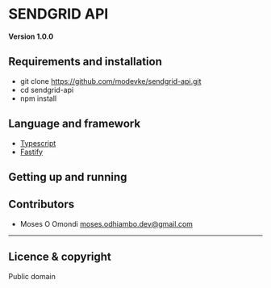 # SENDGRID API

**Version 1.0.0**

## Requirements and installation
* git clone https://github.com/modevke/sendgrid-api.git
* cd sendgrid-api
* npm install


## Language and framework
* [Typescript](https://www.typescriptlang.org/) 
* [Fastify](https://www.fastify.io/)


## Getting up and running



## Contributors


- Moses O Omondi <moses.odhiambo.dev@gmail.com>

---

## Licence & copyright

Public domain
